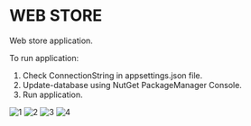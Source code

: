 # WEB STORE



Web store application.

To run application:

1) Check ConnectionString in appsettings.json file.
2) Update-database using NutGet PackageManager Console.
3) Run application.

![1](https://github.com/pieetrus/WebStore/blob/master/screenshots/1.png)
![2](https://github.com/pieetrus/WebStore/blob/master/screenshots/2.png)
![3](https://github.com/pieetrus/WebStore/blob/master/screenshots/3.png)
![4](https://github.com/pieetrus/WebStore/blob/master/screenshots/4.png)
